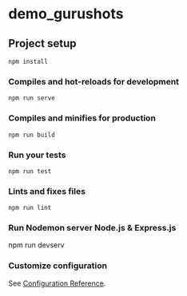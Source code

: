 # demo_gurushots

## Project setup
```
npm install
```

### Compiles and hot-reloads for development
```
npm run serve
```

### Compiles and minifies for production
```
npm run build
```

### Run your tests
```
npm run test
```

### Lints and fixes files
```
npm run lint
```
### Run Nodemon server Node.js & Express.js
npm run devserv

### Customize configuration
See [Configuration Reference](https://cli.vuejs.org/config/).
